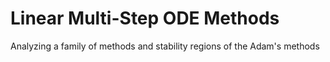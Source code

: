 # Linear Multi-Step ODE Methods

Analyzing a family of methods and stability regions of the Adam's methods
